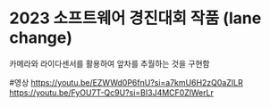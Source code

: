# 2023 소프트웨어 경진대회 작품 (lane change)
카메라와 라이다센서를 활용하여 앞차를 추월하는 것을 구현함


#영상
https://youtu.be/EZWWd0P6fnU?si=a7kmU6H2zQ0aZILR
https://youtu.be/FyOU7T-Qc9U?si=BI3J4MCF0ZlWerLr
